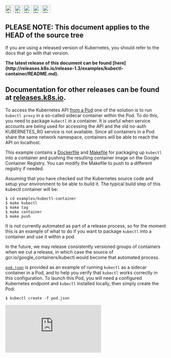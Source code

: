 <!-- BEGIN MUNGE: UNVERSIONED_WARNING -->

<!-- BEGIN STRIP_FOR_RELEASE -->

<img src="http://kubernetes.io/kubernetes/img/warning.png" alt="WARNING"
     width="25" height="25">
<img src="http://kubernetes.io/kubernetes/img/warning.png" alt="WARNING"
     width="25" height="25">
<img src="http://kubernetes.io/kubernetes/img/warning.png" alt="WARNING"
     width="25" height="25">
<img src="http://kubernetes.io/kubernetes/img/warning.png" alt="WARNING"
     width="25" height="25">
<img src="http://kubernetes.io/kubernetes/img/warning.png" alt="WARNING"
     width="25" height="25">

<h2>PLEASE NOTE: This document applies to the HEAD of the source tree</h2>

If you are using a released version of Kubernetes, you should
refer to the docs that go with that version.

<!-- TAG RELEASE_LINK, added by the munger automatically -->
<strong>
The latest release of this document can be found
[here](http://releases.k8s.io/release-1.3/examples/kubectl-container/README.md).

Documentation for other releases can be found at
[releases.k8s.io](http://releases.k8s.io).
</strong>
--

<!-- END STRIP_FOR_RELEASE -->

<!-- END MUNGE: UNVERSIONED_WARNING -->
To access the Kubernetes API [from a Pod](../../docs/user-guide/accessing-the-cluster.md#accessing-the-api-from-a-pod) one of the solution is to run `kubectl proxy` in a so-called sidecar container within the Pod. To do this, you need to package `kubectl` in a container. It is useful when service accounts are being used for accessing the API and the old no-auth KUBERNETES_RO service is not available. Since all containers in a Pod share the same network namespace, containers will be able to reach the API on localhost.

This example contains a [Dockerfile](Dockerfile) and [Makefile](Makefile) for packaging up `kubectl` into
a container and pushing the resulting container image on the Google Container Registry. You can modify the Makefile to push to a different registry if needed.

Assuming that you have checked out the Kubernetes source code and setup your environment to be able to build it. The typical build step of this kubectl container will be:

    $ cd examples/kubectl-container
    $ make kubectl
    $ make tag
    $ make container
    $ make push

It is not currently automated as part of a release process, so for the moment
this is an example of what to do if you want to package `kubectl` into a
container and use it within a pod.

In the future, we may release consistently versioned groups of containers when
we cut a release, in which case the source of gcr.io/google_containers/kubectl
would become that automated process.

[```pod.json```](pod.json) is provided as an example of running `kubectl` as a sidecar
container in a Pod, and to help you verify that `kubectl` works correctly in
this configuration. To launch this Pod, you will need a configured Kubernetes endpoint and `kubectl` installed locally, then simply create the Pod:

    $ kubectl create -f pod.json


<!-- BEGIN MUNGE: GENERATED_ANALYTICS -->
[![Analytics](https://kubernetes-site.appspot.com/UA-36037335-10/GitHub/examples/kubectl-container/README.md?pixel)]()
<!-- END MUNGE: GENERATED_ANALYTICS -->
